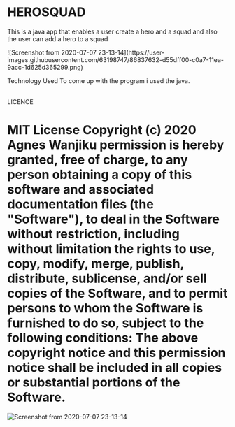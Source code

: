 <h1>HEROSQUAD</h1>
<P>This is a java app that enables a user create a hero and a squad and also the user can add a hero to a squad
   
</P>
![Screenshot from 2020-07-07 23-13-14](https://user-images.githubusercontent.com/63198747/86837632-d55dff00-c0a7-11ea-9acc-1d625d365299.png)

Technology Used
To come up with the program i used the java.


<br>LICENCE<br>

MIT License Copyright (c) 2020 Agnes Wanjiku permission is hereby granted, free of charge, to any person obtaining a copy of this software and associated documentation files (the "Software"), to deal in the Software without restriction, including without limitation the rights to use, copy, modify, merge, publish, distribute, sublicense, and/or sell copies of the Software, and to permit persons to whom the Software is furnished to do so, subject to the following conditions: The above copyright notice and this permission notice shall be included in all copies or substantial portions of the Software.
=======
![Screenshot from 2020-07-07 23-13-14](https://user-images.githubusercontent.com/63198747/86837632-d55dff00-c0a7-11ea-9acc-1d625d365299.png)


